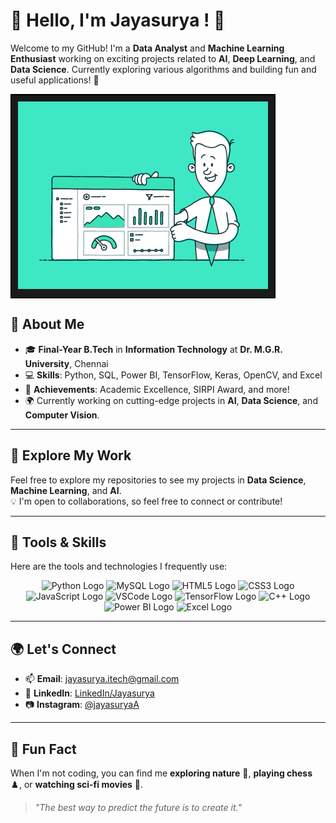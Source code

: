# 👋 Hello, I'm Jayasurya ! 🚀

Welcome to my GitHub! I'm a **Data Analyst** and **Machine Learning Enthusiast** working on exciting projects related to **AI**, **Deep Learning**, and **Data Science**. Currently exploring various algorithms and building fun and useful applications! 🎉

<div align="center" style="border: 2px solid #000; display: inline-block; padding: 10px; background-color: #1a1a1a;">
  <img src="https://github.com/Jayasurya023/Jayasurya023/blob/main/github%20profile.gif" alt="Data Science in Action" width="400">
</div>

## 🌱 About Me

- 🎓 **Final-Year B.Tech** in **Information Technology** at **Dr. M.G.R. University**, Chennai
- 💻 **Skills**: Python, SQL, Power BI, TensorFlow, Keras, OpenCV, and Excel
- 🏅 **Achievements**: Academic Excellence, SIRPI Award, and more!
- 🌍 Currently working on cutting-edge projects in **AI**, **Data Science**, and **Computer Vision**.

---

## 🚀 Explore My Work  
Feel free to explore my repositories to see my projects in **Data Science**, **Machine Learning**, and **AI**.  
💡 I'm open to collaborations, so feel free to connect or contribute!  

---

## 🔧 Tools & Skills  
Here are the tools and technologies I frequently use:
<p align="center">
<img src="https://upload.wikimedia.org/wikipedia/commons/c/c3/Python-logo-notext.svg" alt="Python Logo" width="100" height="100">
<img src="https://upload.wikimedia.org/wikipedia/commons/0/0a/MySQL_textlogo.svg" alt="MySQL Logo" width="120" height="100">
<img src="https://upload.wikimedia.org/wikipedia/commons/6/61/HTML5_logo_and_wordmark.svg" alt="HTML5 Logo" width="100" height="100">
<img src="https://upload.wikimedia.org/wikipedia/commons/d/d5/CSS3_logo_and_wordmark.svg" alt="CSS3 Logo" width="100" height="100">
<img src="https://upload.wikimedia.org/wikipedia/commons/6/6a/JavaScript-logo.png" alt="JavaScript Logo" width="100" height="100">
<img src="https://upload.wikimedia.org/wikipedia/commons/9/9a/Visual_Studio_Code_1.35_icon.svg" alt="VSCode Logo" width="100" height="100">
<img src="https://upload.wikimedia.org/wikipedia/commons/2/2d/Tensorflow_logo.svg" alt="TensorFlow Logo" width="100" height="100">
<img src="https://upload.wikimedia.org/wikipedia/commons/1/18/ISO_C%2B%2B_Logo.svg" alt="C++ Logo" width="100" height="100">
<img src="https://github.com/microsoft/PowerBI-Icons/blob/main/SVG/Power-BI.svg" alt="Power BI Logo" width="100" height="100">
<img src="https://raw.githubusercontent.com/file-icons/icons/master/svg/Microsoft-Excel.svg" alt="Excel Logo" width="100" height="100">
</p>

---

## 🌍 Let's Connect

- 📫 **Email**: jayasurya.itech@gmail.com
- 💼 **LinkedIn**: [LinkedIn/Jayasurya](https://www.linkedin.com/in/jayasurya023)
- 📷 **Instagram**: [@jayasuryaA](https://www.instagram.com/jaya._.surya?utm_source=ig_web_button_share_sheet&igsh=ZDNlZDc0MzIxNw==)

---

## 🎉 Fun Fact  
When I'm not coding, you can find me **exploring nature** 🌳, **playing chess** ♟️, or **watching sci-fi movies** 🎥.  

> *"The best way to predict the future is to create it."*  
